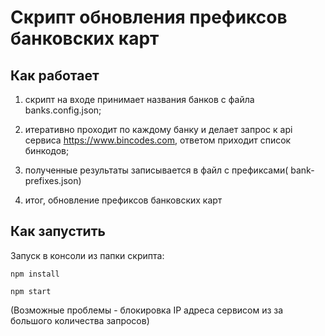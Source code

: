 # Скрипт обновления префиксов банковских карт

## Как работает

1) скрипт на входе принимает названия банков с файла banks.config.json;

2) итеративно проходит по каждому банку и делает запрос к api сервиса https://www.bincodes.com, ответом приходит список бинкодов;

3) полученные результаты записывается в файл с префиксами( bank-prefixes.json)

4) итог, обновление префиксов банковских карт

## Как запустить

Запуск в консоли из папки скрипта:  
    
    npm install
    
    npm start

(Возможные проблемы - блокировка IP  адреса сервисом из за большого количества запросов)
